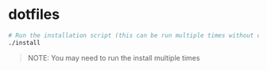 # dotfiles

```sh
# Run the installation script (this can be run multiple times without causing issues)
./install
```

> NOTE: You may need to run the install multiple times
